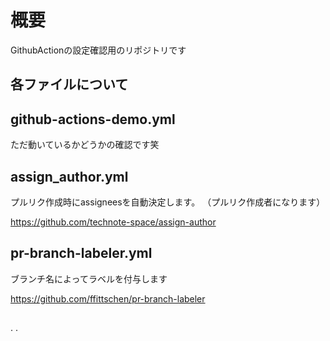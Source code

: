 # 概要
GithubActionの設定確認用のリポジトリです

## 各ファイルについて

## github-actions-demo.yml
ただ動いているかどうかの確認です笑

## assign_author.yml
プルリク作成時にassigneesを自動決定します。
（プルリク作成者になります）

https://github.com/technote-space/assign-author
## pr-branch-labeler.yml
ブランチ名によってラベルを付与します


https://github.com/ffittschen/pr-branch-labeler


##
.
.
